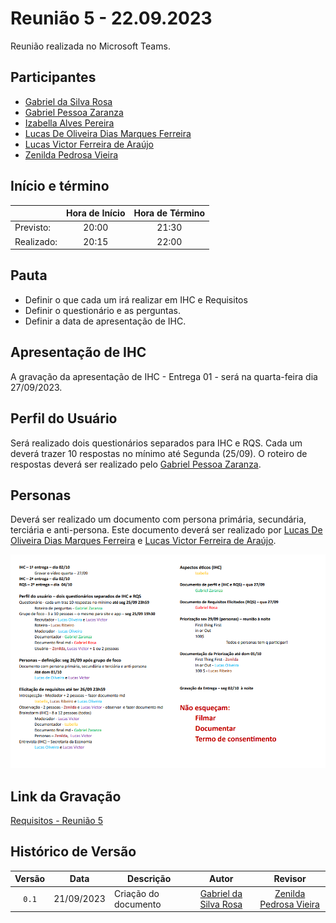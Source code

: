 # Reunião 5 - 22.09.2023

Reunião realizada no Microsoft Teams.

## Participantes

* [Gabriel da Silva Rosa](https://github.com/gabrielrosa09)   
* [Gabriel Pessoa Zaranza](https://github.com/GZaranza)         
* [Izabella Alves Pereira](https://github.com/izabellaalves)
* [Lucas De Oliveira Dias Marques Ferreira](https://github.com/LucasOliveiraDiasMarquesFerreira)     
* [Lucas Victor Ferreira de Araújo](https://github.com/Lucas13032003)
* [Zenilda Pedrosa Vieira](https://github.com/zenildavieira)       
  
## Início e término

|	           | Hora de Início | Hora de Término |
|--------------|:--------------:|:---------------:|
|Previsto:     |    20:00       |      21:30      |
|Realizado:    |     20:15      |        22:00     |

## Pauta

* Definir o que cada um irá realizar em IHC e Requisitos
* Definir o questionário e as perguntas.
* Definir a data de apresentação de IHC.

## Apresentação de IHC
A gravação da apresentação de IHC - Entrega 01 - será na quarta-feira dia 27/09/2023.

## Perfil do Usuário
Será realizado dois questionários separados para IHC e RQS. Cada um deverá trazer 10 respostas no mínimo até Segunda (25/09). O roteiro de respostas deverá ser realizado pelo [Gabriel Pessoa Zaranza](https://github.com/GZaranza).

## Personas
Deverá ser realizado um documento com persona primária, secundária, terciária e anti-persona. Este documento deverá ser realizado por [Lucas De Oliveira Dias Marques Ferreira](https://github.com/LucasOliveiraDiasMarquesFerreira) e [Lucas Victor Ferreira de Araújo](https://github.com/Lucas13032003).

![Atribuições de IHC e Requisitos](/docs/imagens/atribuicoes_ihc_req.png)

## Link da Gravação

[Requisitos - Reunião 5]()

## Histórico de Versão

|Versão|Data|Descrição|Autor|Revisor|
|:----:|----|---------|:-----:|:-------:|
|`0.1`|21/09/2023|Criação do documento|[Gabriel da Silva Rosa](https://github.com/gabrielrosa09)|[Zenilda Pedrosa Vieira](https://github.com/zenildavieira)|
